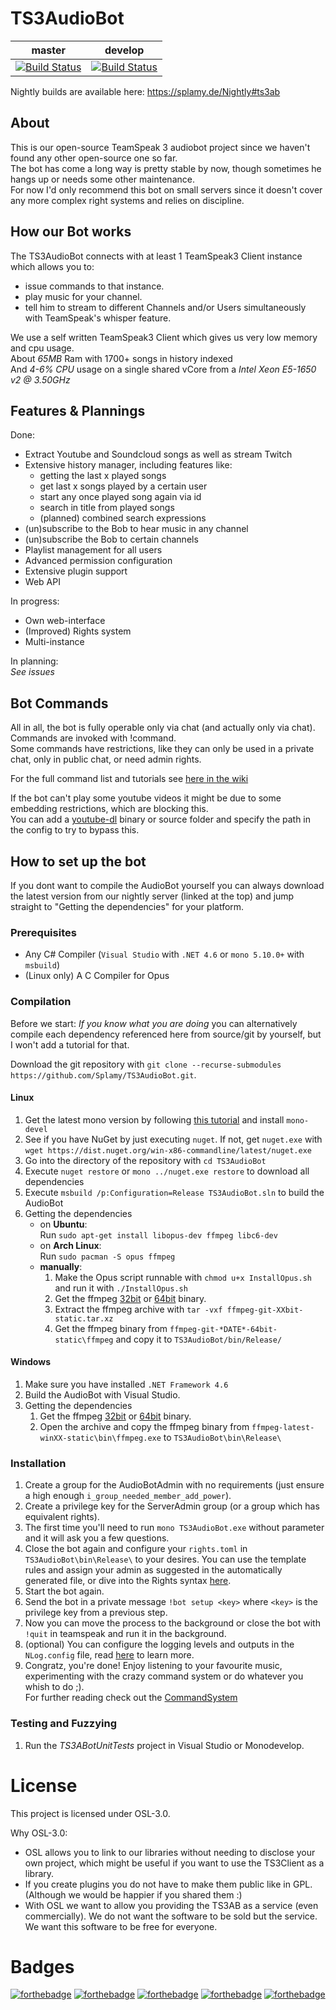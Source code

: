 # TS3AudioBot
|master|develop|
|:--:|:--:|
|[![Build Status](https://travis-ci.org/Splamy/TS3AudioBot.svg?branch=master)](https://travis-ci.org/Splamy/TS3AudioBot)|[![Build Status](https://travis-ci.org/Splamy/TS3AudioBot.svg?branch=develop)](https://travis-ci.org/Splamy/TS3AudioBot)|

Nightly builds are available here: https://splamy.de/Nightly#ts3ab

## About
This is our open-source TeamSpeak 3 audiobot project since
we haven't found any other open-source one so far.  
The bot has come a long way is pretty stable by now, though sometimes he hangs up or needs some other maintenance.  
For now I'd only recommend this bot on small servers since it doesn't cover any more complex right systems and relies on discipline.  

## How our Bot works
The TS3AudioBot connects with at least 1 TeamSpeak3 Client instance which allows you to:
  * issue commands to that instance.
  * play music for your channel.
  * tell him to stream to different Channels and/or Users simultaneously with TeamSpeak's whisper feature.

We use a self written TeamSpeak3 Client which gives us very low memory and cpu usage.  
About _65MB_ Ram with 1700+ songs in history indexed  
And _4-6% CPU_ usage on a single shared vCore from a _Intel Xeon E5-1650 v2 @ 3.50GHz_  

## Features & Plannings
Done:
* Extract Youtube and Soundcloud songs as well as stream Twitch
* Extensive history manager, including features like:
  - getting the last x played songs
  - get last x songs played by a certain user
  - start any once played song again via id
  - search in title from played songs
  - (planned) combined search expressions
* (un)subscribe to the Bob to hear music in any channel
* (un)subscribe the Bob to certain channels
* Playlist management for all users
* Advanced permission configuration
* Extensive plugin support
* Web API

In progress:
* Own web-interface
* (Improved) Rights system
* Multi-instance

In planning:  
*See issues*

## Bot Commands
All in all, the bot is fully operable only via chat (and actually only via chat).  
Commands are invoked with !command.  
Some commands have restrictions, like they can only be used in a private chat, only in public chat, or need admin rights.

For the full command list and tutorials see [here in the wiki](https://github.com/Splamy/TS3AudioBot/wiki/CommandSystem)

If the bot can't play some youtube videos it might be due to some embedding restrictions, which are blocking this.  
You can add a [youtube-dl](https://github.com/rg3/youtube-dl/) binary or source folder and specify the path in the config to try to bypass this.

## How to set up the bot

If you dont want to compile the AudioBot yourself you can always download the
latest version from our nightly server (linked at the top) and jump straight to
"Getting the dependencies" for your platform.

### Prerequisites
* Any C# Compiler (`Visual Studio` with `.NET 4.6` or `mono 5.10.0+` with `msbuild`)
* (Linux only) A C Compiler for Opus

### Compilation
Before we start: _If you know what you are doing_ you can alternatively compile each dependency referenced here from source/git by yourself, but I won't add a tutorial for that.

Download the git repository with `git clone --recurse-submodules https://github.com/Splamy/TS3AudioBot.git`.

#### Linux
1. Get the latest mono version by following [this tutorial](https://www.mono-project.com/download/stable/#download-lin) and install `mono-devel`
1. See if you have NuGet by just executing `nuget`. If not, get `nuget.exe` with `wget https://dist.nuget.org/win-x86-commandline/latest/nuget.exe`
1. Go into the directory of the repository with `cd TS3AudioBot`
1. Execute `nuget restore` or `mono ../nuget.exe restore` to download all dependencies
1. Execute `msbuild /p:Configuration=Release TS3AudioBot.sln` to build the AudioBot
1. Getting the dependencies
    * on **Ubuntu**:  
    Run `sudo apt-get install libopus-dev ffmpeg libc6-dev`
    * on **Arch Linux**:  
    Run `sudo pacman -S opus ffmpeg`
    * **manually**:
        1. Make the Opus script runnable with `chmod u+x InstallOpus.sh` and run it with `./InstallOpus.sh`
        1. Get the ffmpeg [32bit](https://johnvansickle.com/ffmpeg/builds/ffmpeg-git-32bit-static.tar.xz) or [64bit](https://johnvansickle.com/ffmpeg/builds/ffmpeg-git-64bit-static.tar.xz) binary.
        1. Extract the ffmpeg archive with `tar -vxf ffmpeg-git-XXbit-static.tar.xz`
        1. Get the ffmpeg binary from `ffmpeg-git-*DATE*-64bit-static\ffmpeg` and copy it to `TS3AudioBot/bin/Release/`

#### Windows
1. Make sure you have installed `.NET Framework 4.6`
1. Build the AudioBot with Visual Studio.
1. Getting the dependencies
   1. Get the ffmpeg [32bit](https://ffmpeg.zeranoe.com/builds/win32/static/ffmpeg-latest-win32-static.zip) or [64bit](https://ffmpeg.zeranoe.com/builds/win64/static/ffmpeg-latest-win64-static.zip) binary.
   1. Open the archive and copy the ffmpeg binary from `ffmpeg-latest-winXX-static\bin\ffmpeg.exe` to `TS3AudioBot\bin\Release\`

### Installation
1. Create a group for the AudioBotAdmin with no requirements (just ensure a high enough `i_group_needed_member_add_power`).
1. Create a privilege key for the ServerAdmin group (or a group which has equivalent rights).
1. The first time you'll need to run `mono TS3AudioBot.exe` without parameter and
it will ask you a few questions.
1. Close the bot again and configure your `rights.toml` in `TS3AudioBot\bin\Release\` to your desires.
You can use the template rules and assign your admin as suggested in the automatically generated file,
or dive into the Rights syntax [here](https://github.com/Splamy/TS3AudioBot/wiki/Rights).
1. Start the bot again.
1. Send the bot in a private message `!bot setup <key>` where `<key>` is the privilege key from a previous step.
1. Now you can move the process to the background or close the bot with `!quit` in teamspeak and run it in the background.  
1. (optional) You can configure the logging levels and outputs in the `NLog.config` file, read [here](https://github.com/NLog/NLog/wiki/Configuration-file) to learn more.
1. Congratz, you're done! Enjoy listening to your favourite music, experimenting with the crazy command system or do whatever you whish to do ;).  
For further reading check out the [CommandSystem](https://github.com/Splamy/TS3AudioBot/wiki/CommandSystem)

### Testing and Fuzzying
1. Run the *TS3ABotUnitTests* project in Visual Studio or Monodevelop.

# License
This project is licensed under OSL-3.0.

Why OSL-3.0:
- OSL allows you to link to our libraries without needing to disclose your own project, which might be useful if you want to use the TS3Client as a library.
- If you create plugins you do not have to make them public like in GPL. (Although we would be happier if you shared them :)
- With OSL we want to allow you providing the TS3AB as a service (even commercially). We do not want the software to be sold but the service. We want this software to be free for everyone.

# Badges
[![forthebadge](http://forthebadge.com/images/badges/60-percent-of-the-time-works-every-time.svg)](http://forthebadge.com) [![forthebadge](http://forthebadge.com/images/badges/built-by-developers.svg)](http://forthebadge.com) [![forthebadge](http://forthebadge.com/images/badges/built-with-love.svg)](http://forthebadge.com) [![forthebadge](http://forthebadge.com/images/badges/contains-cat-gifs.svg)](http://forthebadge.com) [![forthebadge](http://forthebadge.com/images/badges/made-with-c-sharp.svg)](http://forthebadge.com)
